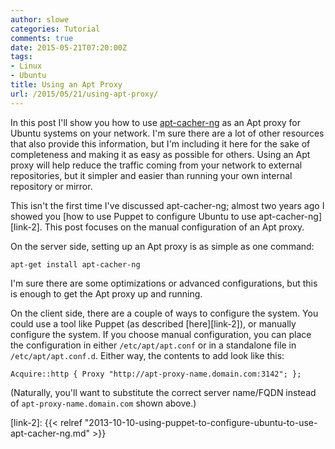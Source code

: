 ```yaml
---
author: slowe
categories: Tutorial
comments: true
date: 2015-05-21T07:20:00Z
tags:
- Linux
- Ubuntu
title: Using an Apt Proxy
url: /2015/05/21/using-apt-proxy/
---
```


In this post I'll show you how to use [apt-cacher-ng][link-1] as an Apt proxy for Ubuntu systems on your network. I'm sure there are a lot of other resources that also provide this information, but I'm including it here for the sake of completeness and making it as easy as possible for others. Using an Apt proxy will help reduce the traffic coming from your network to external repositories, but it simpler and easier than running your own internal repository or mirror.

This isn't the first time I've discussed apt-cacher-ng; almost two years ago I showed you [how to use Puppet to configure Ubuntu to use apt-cacher-ng][link-2]. This post focuses on the manual configuration of an Apt proxy.

On the server side, setting up an Apt proxy is as simple as one command:

    apt-get install apt-cacher-ng

I'm sure there are some optimizations or advanced configurations, but this is enough to get the Apt proxy up and running.

On the client side, there are a couple of ways to configure the system. You could use a tool like Puppet (as described [here][link-2]), or manually configure the system. If you choose manual configuration, you can place the configuration in either `/etc/apt/apt.conf` or in a standalone file in `/etc/apt/apt.conf.d`. Either way, the contents to add look like this:

    Acquire::http { Proxy "http://apt-proxy-name.domain.com:3142"; };

(Naturally, you'll want to substitute the correct server name/FQDN instead of `apt-proxy-name.domain.com` shown above.)



[link-1]: https://www.unix-ag.uni-kl.de/~bloch/acng/
[link-2]: {{< relref "2013-10-10-using-puppet-to-configure-ubuntu-to-use-apt-cacher-ng.md" >}}